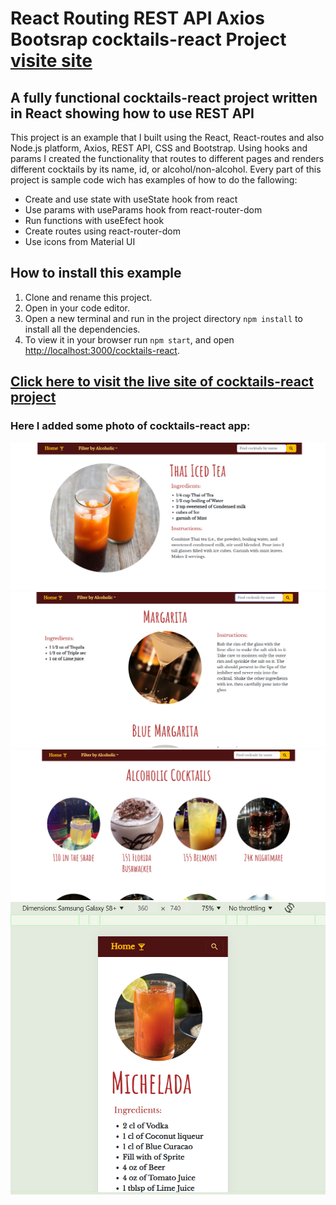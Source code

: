 # React Routing REST API Axios Bootsrap cocktails-react Project [visite site](https://rogut-ellena.github.io/cocktails-react/)

## A fully functional cocktails-react project written in React showing how to use REST API

This project is an example that I built using the React, React-routes  and also  Node.js platform, Axios,  REST API, CSS and Bootstrap. Using hooks and params I created the functionality  that routes to different pages and renders different cocktails by its name, id, or alcohol/non-alcohol. 
Every part of this project is sample code wich has examples of how to do the fallowing:

* Create and use state with useState hook from react
* Use params with useParams hook from react-router-dom
* Run functions with useEfect hook
* Create routes using react-router-dom
* Use icons from Material UI

## How to install this example

1. Clone and rename this project.
2. Open in your code editor.
3. Open a new terminal and run in the project directory `npm install` to install all the dependencies.
4. To view it in your browser run `npm start`, and open [http://localhost:3000/cocktails-react](http://localhost:3000/cocktails-react).

## [Click here to visit the live site of cocktails-react project](https://rogut-ellena.github.io/cocktails-react/)
 
### Here I added some photo of cocktails-react app:
![home-page](./public/images/home-page.png)
![search-by-name](./public/images/search-by-name.png)
![alcoholic-cocktails](./public/images/alcoholic-cocktails.png)
![samsung](./public/images/samsung-galaxy.png)

